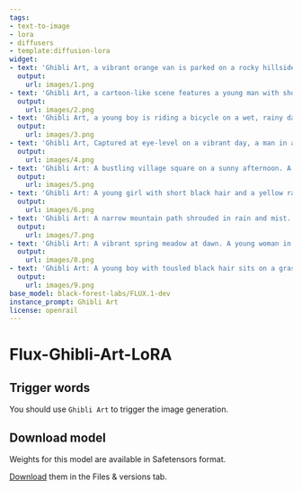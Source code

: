 ```yaml
---
tags:
- text-to-image
- lora
- diffusers
- template:diffusion-lora
widget:
- text: 'Ghibli Art, a vibrant orange van is parked on a rocky hillside. The van is adorned with a white roof, adorned with an orange patch, adding a pop of color to the scene. A man in a yellow hooded sweatshirt and jeans is standing on the roof of the van, looking out at the view of the mountain range. The sky is a deep blue, dotted with fluffy white clouds. To the right of the man, a large brown backpack is draped over the vans head. The mountain range is covered in snow, adding to the authenticity of the image.'
  output:
    url: images/1.png
- text: 'Ghibli Art, a cartoon-like scene features a young man with short brown hair, dressed in a white t-shirt, brown pants, and brown boots, standing on a cliff overlooking a valley. He is holding a map in his right hand, and a brown backpack on his left shoulder. The valley is filled with lush green trees, and the valley is bordered by a mountain range. The sky is a deep blue, dotted with white clouds, adding a pop of color to the scene.'
  output:
    url: images/2.png
- text: 'Ghibli Art, a young boy is riding a bicycle on a wet, rainy day. The boy is dressed in a bright orange shirt, gray pants, and a red backpack. His helmet is black, and he is facing the right side of the frame. The bicycle is casting a shadow on the water, and the water is reflecting the boys reflection. To the left of the boy, a field of yellow corn is growing, and to the right of the field is a house with a red roof. The sky is filled with dark gray clouds, adding a touch of color to the scene.'
  output:
    url: images/3.png
- text: 'Ghibli Art, Captured at eye-level on a vibrant day, a man in a blue shirt, and a straw hat is standing in a field of wheat. The man is holding a rifle in his right hand, while his left hand is resting on a wooden fence. In the distance, a brown barn with a brown roof is seen, nestled in the field. The barn is surrounded by trees and a metal tower. The sky is a deep blue, dotted with white clouds, adding a touch of color to the scene.'
  output:
    url: images/4.png
- text: 'Ghibli Art: A bustling village square on a sunny afternoon. A boy in a red scarf and green jacket rides a vintage bicycle through the cobblestone streets, carrying a basket full of bread loaves. To his left, a lively market is set up with colorful stalls, while to his right, a fountain with a bronze statue glistens in the sunlight. The sky is a vivid blue with cotton-like clouds, and the buildings are adorned with flowering vines and wooden shutters.'
  output:
    url: images/5.png
- text: 'Ghibli Art: A young girl with short black hair and a yellow raincoat stands under a red umbrella in the middle of a cobblestone street. Rain falls steadily, creating ripples in puddles around her feet. Behind her, a small bakery with a warm, glowing light spills onto the street, and its wooden sign sways gently in the wind. The sky is heavy with dark gray clouds, and a single beam of light breaks through, illuminating the scene.'
  output:
    url: images/6.png
- text: 'Ghibli Art: A narrow mountain path shrouded in rain and mist. A traveler in a wide-brimmed straw hat and a long green cloak leans on a wooden staff as they walk. Water cascades down the rocky slopes, forming small streams that crisscross the path. The dark clouds above roll ominously, and a single bird soars against the turbulent sky, adding a sense of movement to the stillness.'
  output:
    url: images/7.png
- text: 'Ghibli Art: A vibrant spring meadow at dawn. A young woman in a lavender dress and straw hat is painting on an easel under a large cherry blossom tree. Pink petals gently fall around her, and a curious white rabbit sits nearby, watching. The meadow is dotted with yellow and purple wildflowers, and a small brook winds its way through the scene. In the background, a quaint cottage with a stone chimney is nestled among rolling green hills'
  output:
    url: images/8.png
- text: 'Ghibli Art: A young boy with tousled black hair sits on a grassy hill under a dark, star-filled sky. He wears a light blue sweater and brown pants, with a small telescope set up in front of him. Around him, fireflies dance in the cool night air, adding a magical glow. A crescent moon hangs low on the horizon, and in the distance, the faint silhouette of a village is visible against the hills.'
  output:
    url: images/9.png
base_model: black-forest-labs/FLUX.1-dev
instance_prompt: Ghibli Art
license: openrail
---
```


# Flux-Ghibli-Art-LoRA
<Gallery />




## Trigger words

You should use `Ghibli Art` to trigger the image generation.

## Download model

Weights for this model are available in Safetensors format.

[Download](/strangerzonehf/Flux-Ghibli-Art-LoRA/tree/main) them in the Files & versions tab.
